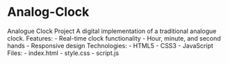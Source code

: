 # Analog-Clock
Analogue Clock Project  A digital implementation of a traditional analogue clock.  Features:  - Real-time clock functionality - Hour, minute, and second hands - Responsive design  Technologies:  - HTML5 - CSS3 - JavaScript  Files:  - index.html - style.css - script.js  
